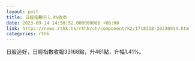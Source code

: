 ```yaml
---
layout: post
title: 日經指數升1.4%收市
date: 2023-09-14 14:50:52.000000000 +08:00
link: https://news.rthk.hk/rthk/ch/component/k2/1718318-20230914.htm
categories: rthk
---
```


日股造好，日經指數收報33168點，升461點，升幅1.41%。
